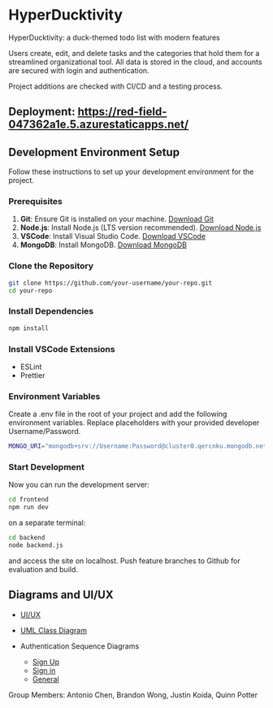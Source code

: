 # HyperDucktivity

HyperDucktivity: a duck-themed todo list with modern features

Users create, edit, and delete tasks and the categories that hold them for a streamlined organizational tool. All data is stored in the cloud, and accounts are secured with login and authentication.

Project additions are checked with CI/CD and a testing process.

## Deployment: https://red-field-047362a1e.5.azurestaticapps.net/

## Development Environment Setup

Follow these instructions to set up your development environment for the project.

### Prerequisites

1. **Git**: Ensure Git is installed on your machine. [Download Git](https://git-scm.com/downloads)
2. **Node.js**: Install Node.js (LTS version recommended). [Download Node.js](https://nodejs.org/)
3. **VSCode**: Install Visual Studio Code. [Download VSCode](https://code.visualstudio.com/)
4. **MongoDB**: Install MongoDB. [Download MongoDB](https://www.mongodb.com/try/download/community)

### Clone the Repository

```bash
git clone https://github.com/your-username/your-repo.git
cd your-repo
```

### Install Dependencies

```bash
npm install
```

### Install VSCode Extensions

- ESLint
- Prettier

### Environment Variables

Create a .env file in the root of your project and add the following environment variables. Replace placeholders with your provided developer Username/Password.

```bash
MONGO_URI="mongodb+srv://Username:Password@cluster0.qercnku.mongodb.net/?retryWrites=true&w=majority&appName=Cluster0"
```

### Start Development

Now you can run the development server:

```bash
cd frontend
npm run dev
```

on a separate terminal:

```bash
cd backend
node backend.js
```

and access the site on localhost. Push feature branches to Github for evaluation and build.

## Diagrams and UI/UX

- [UI/UX](https://www.figma.com/design/AQ2A8JZ1UcukN1M0KmOwQ8/Hyperducktivity-UI-Prototype%2FStoryboard?node-id=0-1&t=NdCUSGFDL9p2E7JI-0)

- [UML Class Diagram](./docs/uml.md)

- Authentication Sequence Diagrams
  - [Sign Up](./docs/SignUpSequenceDiagram.png)
  - [Sign in](./docs/LoginSequenceDiagram.png)
  - [General](./docs/ProtectedRouteSequenceDiagram.png)

Group Members: Antonio Chen, Brandon Wong, Justin Koida, Quinn Potter

